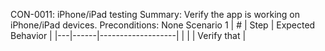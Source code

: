CON-0011: iPhone/iPad testing
Summary: Verify the app is working on iPhone/iPad devices.
Preconditions: None
Scenario 1
 | \# | Step | Expected Behavior | 
 |---|------|-------------------| 
 |   |      | Verify that       | 
